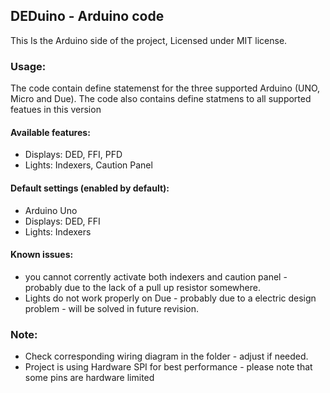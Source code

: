 ## DEDuino - Arduino code
This Is the Arduino side of the project, Licensed under MIT license.

### Usage:
The code contain define statemenst for the three supported Arduino (UNO, Micro and Due).
The code also contains define statmens to all supported featues in this version
#### Available features:
  * Displays: DED, FFI, PFD
  * Lights: Indexers, Caution Panel

#### Default settings (enabled by default):
  * Arduino Uno
  * Displays: DED, FFI
  * Lights: Indexers


#### Known issues:
  * you cannot corrently activate both indexers and caution panel - probably due to the lack of a pull up resistor somewhere. 
  * Lights do not work properly on Due - probably due to a electric design problem - will be solved in future revision.

### Note:
  * Check corresponding wiring diagram in the folder - adjust if needed.
  * Project is using Hardware SPI for best performance - please note that some pins are hardware limited
